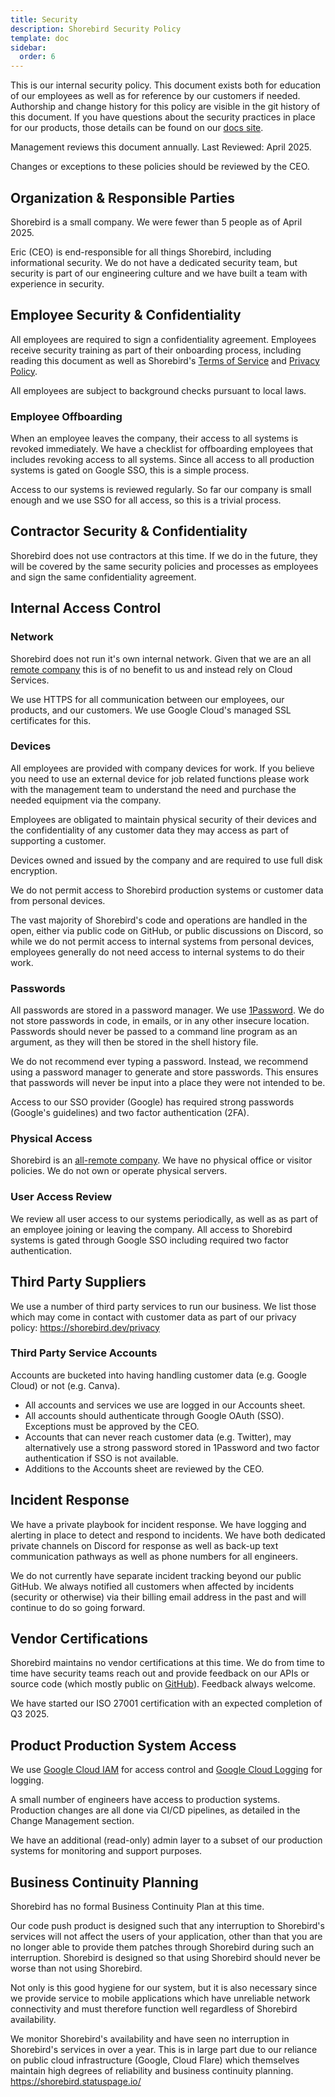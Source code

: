 ```yaml
---
title: Security
description: Shorebird Security Policy
template: doc
sidebar:
  order: 6
---
```


This is our internal security policy. This document exists both for education of
our employees as well as for reference by our customers if needed. Authorship
and change history for this policy are visible in the git history of this
document. If you have questions about the security practices in place for our
products, those details can be found on our
[docs site](https://docs.shorebird.dev/system/security/).

Management reviews this document annually. Last Reviewed: April 2025.

Changes or exceptions to these policies should be reviewed by the CEO.

## Organization & Responsible Parties

Shorebird is a small company. We were fewer than 5 people as of April 2025.

Eric (CEO) is end-responsible for all things Shorebird, including informational
security. We do not have a dedicated security team, but security is part of our
engineering culture and we have built a team with experience in security.

## Employee Security & Confidentiality

All employees are required to sign a confidentiality agreement. Employees
receive security training as part of their onboarding process, including reading
this document as well as Shorebird's
[Terms of Service](https://shorebird.dev/terms) and
[Privacy Policy](https://shorebird.dev/privacy).

All employees are subject to background checks pursuant to local laws.

### Employee Offboarding

When an employee leaves the company, their access to all systems is revoked
immediately. We have a checklist for offboarding employees that includes
revoking access to all systems. Since all access to all production systems is
gated on Google SSO, this is a simple process.

Access to our systems is reviewed regularly. So far our company is small enough
and we use SSO for all access, so this is a trivial process.

## Contractor Security & Confidentiality

Shorebird does not use contractors at this time. If we do in the future, they
will be covered by the same security policies and processes as employees and
sign the same confidentiality agreement.

## Internal Access Control

### Network

Shorebird does not run it's own internal network. Given that we are an all
[remote company](/company/company_details/#a-note-on-remote-only) this is of no
benefit to us and instead rely on Cloud Services.

We use HTTPS for all communication between our employees, our products, and our
customers. We use Google Cloud's managed SSL certificates for this.

### Devices

All employees are provided with company devices for work. If you believe you
need to use an external device for job related functions please work with the
management team to understand the need and purchase the needed equipment via the
company.

Employees are obligated to maintain physical security of their devices and the
confidentiality of any customer data they may access as part of supporting a
customer.

Devices owned and issued by the company and are required to use full disk
encryption.

We do not permit access to Shorebird production systems or customer data from
personal devices.

The vast majority of Shorebird's code and operations are handled in the open,
either via public code on GitHub, or public discussions on Discord, so while we
do not permit access to internal systems from personal devices, employees
generally do not need access to internal systems to do their work.

### Passwords

All passwords are stored in a password manager. We use
[1Password](https://1password.com/). We do not store passwords in code, in
emails, or in any other insecure location. Passwords should never be passed to a
command line program as an argument, as they will then be stored in the shell
history file.

We do not recommend ever typing a password. Instead, we recommend using a
password manager to generate and store passwords. This ensures that passwords
will never be input into a place they were not intended to be.

Access to our SSO provider (Google) has required strong passwords (Google's
guidelines) and two factor authentication (2FA).

### Physical Access

Shorebird is an
[all-remote company](/company/company_details/#a-note-on-remote-only). We have
no physical office or visitor policies. We do not own or operate physical
servers.

### User Access Review

We review all user access to our systems periodically, as well as as part of an
employee joining or leaving the company. All access to Shorebird systems is
gated through Google SSO including required two factor authentication.

## Third Party Suppliers

We use a number of third party services to run our business. We list those which
may come in contact with customer data as part of our privacy policy:
https://shorebird.dev/privacy

### Third Party Service Accounts

Accounts are bucketed into having handling customer data (e.g. Google Cloud) or
not (e.g. Canva).

- All accounts and services we use are logged in our Accounts sheet.
- All accounts should authenticate through Google OAuth (SSO). Exceptions must
  be approved by the CEO.
- Accounts that can never reach customer data (e.g. Twitter), may alternatively
  use a strong password stored in 1Password and two factor authentication if SSO
  is not available.
- Additions to the Accounts sheet are reviewed by the CEO.

## Incident Response

We have a private playbook for incident response. We have logging and alerting
in place to detect and respond to incidents. We have both dedicated private
channels on Discord for response as well as back-up text communication pathways
as well as phone numbers for all engineers.

We do not currently have separate incident tracking beyond our public GitHub. We
always notified all customers when affected by incidents (security or otherwise)
via their billing email address in the past and will continue to do so going
forward.

## Vendor Certifications

Shorebird maintains no vendor certifications at this time. We do from time to
time have security teams reach out and provide feedback on our APIs or source
code (which mostly public on [GitHub](https://github.com/shorebirdtech)).
Feedback always welcome.

We have started our ISO 27001 certification with an expected completion of Q3 2025.

## Product Production System Access

We use [Google Cloud IAM](https://cloud.google.com/iam) for access control and
[Google Cloud Logging](https://cloud.google.com/logging) for logging.

A small number of engineers have access to production systems. Production
changes are all done via CI/CD pipelines, as detailed in the Change Management
section.

We have an additional (read-only) admin layer to a subset of our production
systems for monitoring and support purposes.

## Business Continuity Planning

Shorebird has no formal Business Continuity Plan at this time.

Our code push product is designed such that any interruption to Shorebird's
services will not affect the users of your application, other than that you are
no longer able to provide them patches through Shorebird during such an
interruption. Shorebird is designed so that using Shorebird should never be
worse than not using Shorebird.

Not only is this good hygiene for our system, but it is also necessary since we
provide service to mobile applications which have unreliable network
connectivity and must therefore function well regardless of Shorebird
availability.

We monitor Shorebird's availability and have seen no interruption in Shorebird's
services in over a year. This is in large part due to our reliance on public
cloud infrastructure (Google, Cloud Flare) which themselves maintain high
degrees of reliability and business continuity planning.
https://shorebird.statuspage.io/

